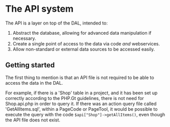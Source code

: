 The API system
==============
The API is a layer on top of the DAL, intended to:

1. Abstract the database, allowing for advanced data manipulation if necessary.
2. Create a single point of access to the data via code *and* webservices.
3. Allow non-standard or external data sources to be accessed easily.

Getting started
---------------
The first thing to mention is that an API file is not required to be able to access the data in the DAL.

For example, if there is a 'Shop' table in a project, and it has been set up correctly according to the PHP.Gt guidelines, there is not need for Shop.api.php in order to query it. If there was an action query file called 'GetAllItems.sql', within a PageCode or PageTool, it would be possible to execute the query with the code `$api["Shop"]->getAllItems()`, even though the API file does not exist.

